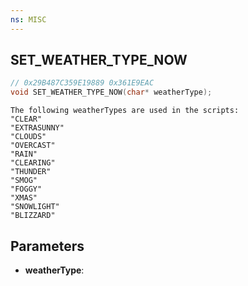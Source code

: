```yaml
---
ns: MISC
---
```

## SET_WEATHER_TYPE_NOW

```c
// 0x29B487C359E19889 0x361E9EAC
void SET_WEATHER_TYPE_NOW(char* weatherType);
```

```
The following weatherTypes are used in the scripts:  
"CLEAR"  
"EXTRASUNNY"  
"CLOUDS"  
"OVERCAST"  
"RAIN"  
"CLEARING"  
"THUNDER"  
"SMOG"  
"FOGGY"  
"XMAS"  
"SNOWLIGHT"  
"BLIZZARD"  
```

## Parameters
* **weatherType**: 

